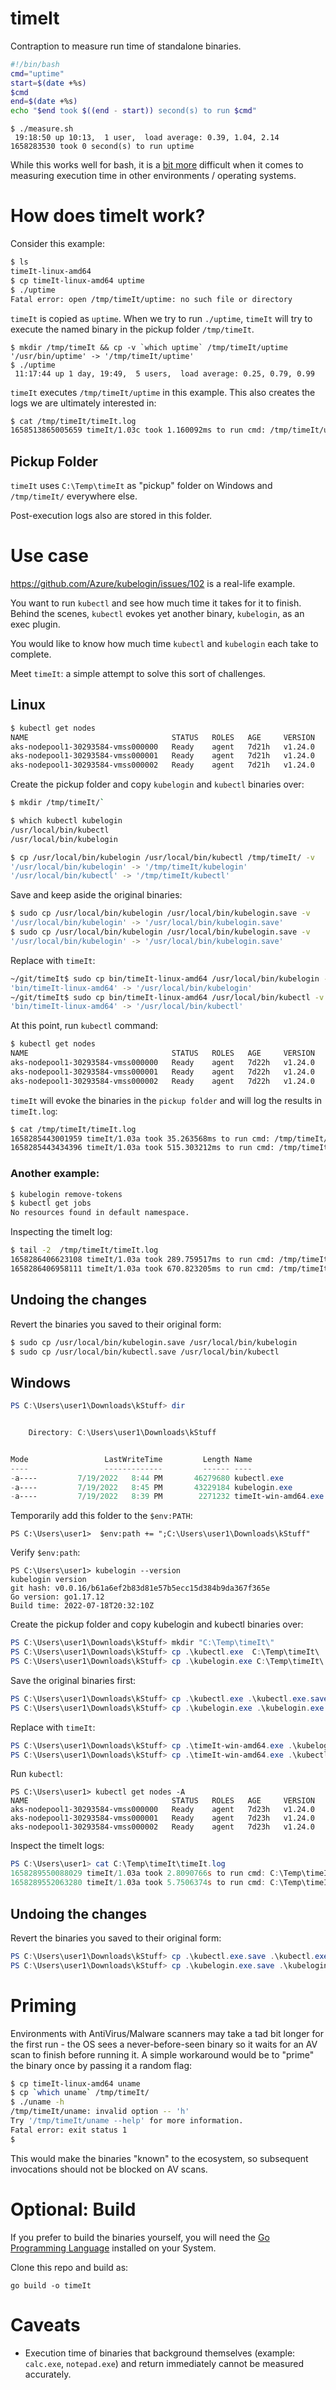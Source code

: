 # timeIt
Contraption to measure run time of standalone binaries. 

```bash
#!/bin/bash 
cmd="uptime"
start=$(date +%s)
$cmd 
end=$(date +%s)
echo "$end took $((end - start)) second(s) to run $cmd"
```

```
$ ./measure.sh 
 19:18:50 up 10:13,  1 user,  load average: 0.39, 1.04, 2.14
1658283530 took 0 second(s) to run uptime
```

While this works well for bash, it is a <a href="https://stackoverflow.com/questions/673523/how-do-i-measure-execution-time-of-a-command-on-the-windows-command-line">bit more</a> difficult when it comes to measuring execution time in other environments / operating systems.

# How does timeIt work?
Consider this example:
```bash
$ ls
timeIt-linux-amd64
$ cp timeIt-linux-amd64 uptime
$ ./uptime 
Fatal error: open /tmp/timeIt/uptime: no such file or directory
```
`timeIt` is copied as `uptime`. When we try to run `./uptime`, `timeIt` will try to execute the named binary in the pickup folder `/tmp/timeIt`. 

```
$ mkdir /tmp/timeIt && cp -v `which uptime` /tmp/timeIt/uptime
'/usr/bin/uptime' -> '/tmp/timeIt/uptime'
$ ./uptime 
 11:17:44 up 1 day, 19:49,  5 users,  load average: 0.25, 0.79, 0.99
```
`timeIt` executes `/tmp/timeIt/uptime` in this example.
This also creates the logs we are ultimately interested in:
```bash
$ cat /tmp/timeIt/timeIt.log 
1658513865005659 timeIt/1.03c took 1.160092ms to run cmd: /tmp/timeIt/uptime
```

## Pickup Folder
`timeIt` uses `C:\Temp\timeIt` as "pickup" folder on Windows and `/tmp/timeIt/` everywhere else. 

Post-execution logs also are stored in this folder.


# Use case
https://github.com/Azure/kubelogin/issues/102 is a real-life example.

You want to run `kubectl` and see how much time it takes for it to finish. Behind the scenes, `kubectl` evokes yet another binary, `kubelogin`, as an exec plugin. 

You would like to know how much time `kubectl` and `kubelogin` each take to complete. 

Meet `timeIt`: a simple attempt to solve this sort of challenges.
## Linux
```bash
$ kubectl get nodes
NAME                                STATUS   ROLES   AGE     VERSION
aks-nodepool1-30293584-vmss000000   Ready    agent   7d21h   v1.24.0
aks-nodepool1-30293584-vmss000001   Ready    agent   7d21h   v1.24.0
aks-nodepool1-30293584-vmss000002   Ready    agent   7d21h   v1.24.0

```


Create the pickup folder and copy `kubelogin` and `kubectl` binaries over:

```bash 
$ mkdir /tmp/timeIt/`

$ which kubectl kubelogin 
/usr/local/bin/kubectl
/usr/local/bin/kubelogin

$ cp /usr/local/bin/kubelogin /usr/local/bin/kubectl /tmp/timeIt/ -v 
'/usr/local/bin/kubelogin' -> '/tmp/timeIt/kubelogin'
'/usr/local/bin/kubectl' -> '/tmp/timeIt/kubectl'
```
Save and keep aside the original binaries:
```bash
$ sudo cp /usr/local/bin/kubelogin /usr/local/bin/kubelogin.save -v 
'/usr/local/bin/kubelogin' -> '/usr/local/bin/kubelogin.save'
$ sudo cp /usr/local/bin/kubelogin /usr/local/bin/kubelogin.save -v
'/usr/local/bin/kubelogin' -> '/usr/local/bin/kubelogin.save'
```
Replace with `timeIt`:
```bash
~/git/timeIt$ sudo cp bin/timeIt-linux-amd64 /usr/local/bin/kubelogin -v 
'bin/timeIt-linux-amd64' -> '/usr/local/bin/kubelogin'
~/git/timeIt$ sudo cp bin/timeIt-linux-amd64 /usr/local/bin/kubectl -v 
'bin/timeIt-linux-amd64' -> '/usr/local/bin/kubectl'
```

At this point, run `kubectl` command:
```bash
$ kubectl get nodes
NAME                                STATUS   ROLES   AGE     VERSION
aks-nodepool1-30293584-vmss000000   Ready    agent   7d22h   v1.24.0
aks-nodepool1-30293584-vmss000001   Ready    agent   7d22h   v1.24.0
aks-nodepool1-30293584-vmss000002   Ready    agent   7d22h   v1.24.0
```
`timeIt` will evoke the binaries in the `pickup folder` and will log the results in `timeIt.log`:
```bash
$ cat /tmp/timeIt/timeIt.log 
1658285443001959 timeIt/1.03a took 35.263568ms to run cmd: /tmp/timeIt/kubelogin get-token --login azurecli --server-id redacted
1658285443434396 timeIt/1.03a took 515.303212ms to run cmd: /tmp/timeIt/kubectl get nodes
```

### Another example:
```bash
$ kubelogin remove-tokens
$ kubectl get jobs
No resources found in default namespace.
```
Inspecting the timeIt log:
```bash
$ tail -2  /tmp/timeIt/timeIt.log 
1658286406623108 timeIt/1.03a took 289.759517ms to run cmd: /tmp/timeIt/kubelogin get-token --login azurecli --server-id redacted
1658286406958111 timeIt/1.03a took 670.823205ms to run cmd: /tmp/timeIt/kubectl get jobs
```
## Undoing the changes
Revert the binaries you saved to their original form:
```bash 
$ sudo cp /usr/local/bin/kubelogin.save /usr/local/bin/kubelogin
$ sudo cp /usr/local/bin/kubectl.save /usr/local/bin/kubectl
```

## Windows 

```powershell
PS C:\Users\user1\Downloads\kStuff> dir


    Directory: C:\Users\user1\Downloads\kStuff


Mode                 LastWriteTime         Length Name
----                 -------------         ------ ----
-a----         7/19/2022   8:44 PM       46279680 kubectl.exe
-a----         7/19/2022   8:45 PM       43229184 kubelogin.exe
-a----         7/19/2022   8:39 PM        2271232 timeIt-win-amd64.exe
```
Temporarily add this folder to the `$env:PATH`:
```
PS C:\Users\user1>  $env:path += ";C:\Users\user1\Downloads\kStuff"
```
Verify `$env:path`:
```
PS C:\Users\user1> kubelogin --version
kubelogin version
git hash: v0.0.16/b61a6ef2b83d81e57b5ecc15d384b9da367f365e
Go version: go1.17.12
Build time: 2022-07-18T20:32:10Z
```
Create the pickup folder and copy kubelogin and kubectl binaries over:
```PowerShell
PS C:\Users\user1\Downloads\kStuff> mkdir "C:\Temp\timeIt\"
PS C:\Users\user1\Downloads\kStuff> cp .\kubectl.exe  C:\Temp\timeIt\
PS C:\Users\user1\Downloads\kStuff> cp .\kubelogin.exe C:\Temp\timeIt\
```
Save the original binaries first:

```PowerShell
PS C:\Users\user1\Downloads\kStuff> cp .\kubectl.exe .\kubectl.exe.save
PS C:\Users\user1\Downloads\kStuff> cp .\kubelogin.exe .\kubelogin.exe.save
```
 Replace with `timeIt`:
```Powershell
PS C:\Users\user1\Downloads\kStuff> cp .\timeIt-win-amd64.exe .\kubelogin.exe
PS C:\Users\user1\Downloads\kStuff> cp .\timeIt-win-amd64.exe .\kubectl.exe
```
Run `kubectl`: 
```
PS C:\Users\user1> kubectl get nodes -A
NAME                                STATUS   ROLES   AGE     VERSION
aks-nodepool1-30293584-vmss000000   Ready    agent   7d23h   v1.24.0
aks-nodepool1-30293584-vmss000001   Ready    agent   7d23h   v1.24.0
aks-nodepool1-30293584-vmss000002   Ready    agent   7d23h   v1.24.0
```

Inspect the timeIt logs:
```powershell
PS C:\Users\user1> cat C:\Temp\timeIt\timeIt.log
1658289550088029 timeIt/1.03a took 2.8090766s to run cmd: C:\Temp\timeIt\kubelogin.exe get-token --login azurecli --server-id Redacted
1658289552063280 timeIt/1.03a took 5.7506374s to run cmd: C:\Temp\timeIt\kubectl.exe get nodes -A
```
## Undoing the changes
Revert the binaries you saved to their original form:
```PowerShell 
PS C:\Users\user1\Downloads\kStuff> cp .\kubectl.exe.save .\kubectl.exe
PS C:\Users\user1\Downloads\kStuff> cp .\kubelogin.exe.save .\kubelogin.exe
```
# Priming 
Environments with AntiVirus/Malware scanners may take a tad bit longer for the first run - the OS sees a never-before-seen binary so it waits for an AV scan to finish before running it. A simple workaround would be to "prime" the binary once by passing it a random flag:
```bash
$ cp timeIt-linux-amd64 uname 
$ cp `which uname` /tmp/timeIt/ 
$ ./uname -h
/tmp/timeIt/uname: invalid option -- 'h'
Try '/tmp/timeIt/uname --help' for more information.
Fatal error: exit status 1
$ 
```
This would make the binaries "known" to the ecosystem, so subsequent invocations should not be blocked on AV scans. 

# Optional: Build 
If you prefer to build the binaries yourself, you will need the [Go Programming Language](https://golang.org/dl/) installed on your System. 

Clone this repo and build as: 
``` 
go build -o timeIt
```

# Caveats
- Execution time of binaries that background themselves (example: `calc.exe`, `notepad.exe`) and return immediately cannot be measured accurately. 

